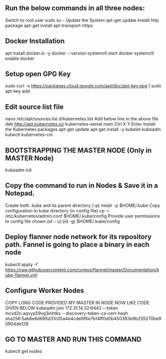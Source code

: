 Run the below commands in all three nodes:
------------------------------------------
Switch to root user
sudo su -
Update the System
apt-get update
Install http package
apt-get install apt-transport-https

Docker Installation
-------------------
apt install docker.io -y
docker --version
systemctl start docker
systemctl enable docker

Setup open GPG Key
------------------
sudo curl -s https://packages.cloud.google.com/apt/doc/apt-key.gpg | sudo apt-key add 

Edit source list file 
---------------------
nano /etc/apt/sources.list.d/kubernetes.list
Add below line in the above file
deb http://apt.kubernetes.io/ kubernetes-xenial main
Ctrl X
Y
Enter
Install the Kubernetes packages
apt-get update
apt-get install -y kubelet kubeadm kubectl kubernetes-cni


BOOTSTRAPPING THE MASTER NODE (Only in MASTER Node)
---------------------------------------------------
kubeadm init
 
Copy the command to run in Nodes & Save it in a Notepad.
--------------------------------------------------------
Create both .kube and its parent directory (-p)
mkdir -p $HOME/.kube
Copy configuration to kube directory (in config file)
cp -i /etc/kubernetes/admin.conf $HOME/.kube/config
Provide user permissions to config file
chown $(id -u):$(id -g) $HOME/.kube/config

Deploy flanner node network for its repository path. Fannel is going to place a binary in each node
-----------------------------------------------------------------------------------------------------
kubectl apply -f https://raw.githubusercontent.com/coreos/flannel/master/Documentation/kube-flannel.yml

Configure Worker Nodes
----------------------
COPY LONG CODE PROVIDED MY MASTER IN NODE NOW LIKE CODE GIVEN BELOW
kubeadm join 172.31.14.32:6443 --token mcvd2n.aqvyp59vq3inhtks --discovery-token-ca-cert-hash sha256:5ab6e6d695d31c05a4e4cde8f6e7b14ff0d0b450383e9b255270be90904de128

GO TO MASTER AND RUN THIS COMMAND
---------------------------------
kubectl get nodes

